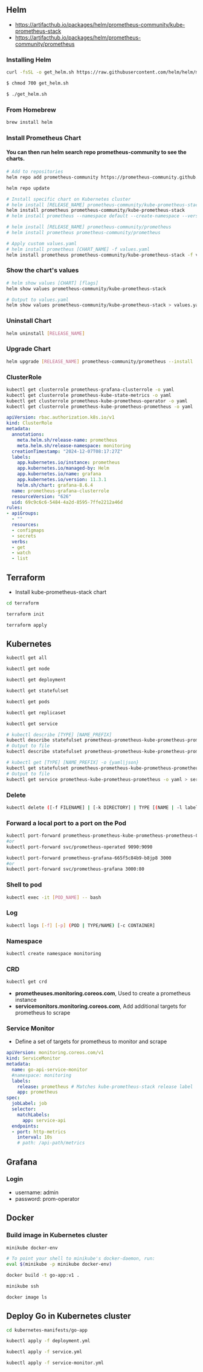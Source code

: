 ## Helm
- https://artifacthub.io/packages/helm/prometheus-community/kube-prometheus-stack
- https://artifacthub.io/packages/helm/prometheus-community/prometheus


### Installing Helm
``` bash
curl -fsSL -o get_helm.sh https://raw.githubusercontent.com/helm/helm/main/scripts/get-helm-3

$ chmod 700 get_helm.sh

$ ./get_helm.sh
```

### From Homebrew
``` bash
brew install helm
```

### Install Prometheus Chart
#### You can then run helm search repo prometheus-community to see the charts.
``` bash
# Add to repositories
helm repo add prometheus-community https://prometheus-community.github.io/helm-charts

helm repo update

# Install specific chart on Kubernetes cluster
# helm install [RELEASE_NAME] prometheus-community/kube-prometheus-stack
helm install prometheus prometheus-community/kube-prometheus-stack
# helm install prometheus --namespace default --create-namespace --version 66.3.1 prometheus-community/kube-prometheus-stack

# helm install [RELEASE_NAME] prometheus-community/prometheus
# helm install prometheus prometheus-community/prometheus

# Apply custom values.yaml
# helm install prometheus [CHART_NAME] -f values.yaml
helm install prometheus prometheus-community/kube-prometheus-stack -f values.yaml
```

### Show the chart's values
``` bash
# helm show values [CHART] [flags]
helm show values prometheus-community/kube-prometheus-stack

# Output to values.yaml
helm show values prometheus-community/kube-prometheus-stack > values.yaml
```

### Uninstall Chart
``` bash
helm uninstall [RELEASE_NAME]
```

### Upgrade Chart
``` bash
helm upgrade [RELEASE_NAME] prometheus-community/prometheus --install
```

### ClusterRole
``` bash
kubectl get clusterrole prometheus-grafana-clusterrole -o yaml
kubectl get clusterrole prometheus-kube-state-metrics -o yaml
kubectl get clusterrole prometheus-kube-prometheus-operator -o yaml
kubectl get clusterrole prometheus-kube-prometheus-prometheus -o yaml
```

``` yaml
apiVersion: rbac.authorization.k8s.io/v1
kind: ClusterRole
metadata:
  annotations:
    meta.helm.sh/release-name: prometheus
    meta.helm.sh/release-namespace: monitoring
  creationTimestamp: "2024-12-07T08:17:27Z"
  labels:
    app.kubernetes.io/instance: prometheus
    app.kubernetes.io/managed-by: Helm
    app.kubernetes.io/name: grafana
    app.kubernetes.io/version: 11.3.1
    helm.sh/chart: grafana-8.6.4
  name: prometheus-grafana-clusterrole
  resourceVersion: "626"
  uid: 69c9c6c6-5484-4a2d-8595-7ffe2212a46d
rules:
- apiGroups:
  - ""
  resources:
  - configmaps
  - secrets
  verbs:
  - get
  - watch
  - list

```

## Terraform
- Install kube-prometheus-stack chart
``` bash
cd terraform

terraform init

terraform apply
```

## Kubernetes
``` bash
kubectl get all

kubectl get node

kubectl get deployment

kubectl get statefulset

kubectl get pods

kubectl get replicaset

kubectl get service

# kubectl describe [TYPE] [NAME_PREFIX]
kubectl describe statefulset prometheus-prometheus-kube-prometheus-prometheus
# Output to file
kubectl describe statefulset prometheus-prometheus-kube-prometheus-prometheus > prometheus.yaml

# kubectl get [TYPE] [NAME_PREFIX] -o {yaml|json}
kubectl get statefulset prometheus-prometheus-kube-prometheus-prometheus -o yaml
# Output to file
kubectl get service prometheus-kube-prometheus-prometheus -o yaml > service.yaml
```

### Delete
``` bash
kubectl delete ([-f FILENAME] | [-k DIRECTORY] | TYPE [(NAME | -l label | --all)])
```

### Forward a local port to a port on the Pod
``` bash
kubectl port-forward prometheus-prometheus-kube-prometheus-prometheus-0 9090
#or
kubectl port-forward svc/prometheus-operated 9090:9090

kubectl port-forward prometheus-grafana-665f5c84b9-b8jp8 3000
#or
kubectl port-forward svc/prometheus-grafana 3000:80
```

### Shell to pod
``` bash
kubectl exec -it [POD_NAME] -- bash
```

### Log
``` bash
kubectl logs [-f] [-p] (POD | TYPE/NAME) [-c CONTAINER]
```

### Namespace
``` bash
kubectl create namespace monitoring
```

### CRD
``` bash
kubectl get crd
```
- **prometheuses.monitoring.coreos.com**, Used to create a prometheus instance
- **servicemonitors.monitoring.coreos.com**, Add additional targets for prometheus to scrape

### Service Monitor
- Define a set of targets for prometheus to monitor and scrape
``` yaml
apiVersion: monitoring.coreos.com/v1
kind: ServiceMonitor
metadata:
  name: go-api-service-monitor
  #namespace: monitoring
  labels:
    release: prometheus # Matches kube-prometheus-stack release label
    app: prometheus
spec:
  jobLabel: job
  selector:
    matchLabels:
      app: service-api
  endpoints:
  - port: http-metrics
    interval: 10s
    # path: /api-path/metrics
```

## Grafana
### Login
- username: admin
- password: prom-operator

## Docker
### Build image in Kubernetes cluster
``` bash
minikube docker-env

# To point your shell to minikube's docker-daemon, run:
eval $(minikube -p minikube docker-env)

docker build -t go-app:v1 .

minikube ssh

docker image ls
```

## Deploy Go in Kubernetes cluster
``` bash
cd kubernetes-manifests/go-app

kubectl apply -f deployment.yml

kubectl apply -f service.yml

kubectl apply -f service-monitor.yml
```